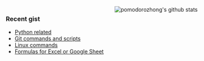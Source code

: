 <img align="right" href="#" onclick="return false;" src="https://github-readme-stats.anuraghazra1.vercel.app/api?username=pomodorozhong&show_icons=true" alt="pomodorozhong's github stats" />

### Recent gist
+ [Python related](https://gist.github.com/pomodorozhong/b052474ff55400b32726f417105959fe)
+ [Git commands and scripts](https://gist.github.com/pomodorozhong/48093ec15322f38ef38f6dcd9d6f803d)
+ [Linux commands](https://gist.github.com/pomodorozhong/42fd81a16127f4d5d246e595d5c1ab65)
+ [Formulas for Excel or Google Sheet](https://gist.github.com/pomodorozhong/42801baaded8d2f9f28082edd2d97265)
